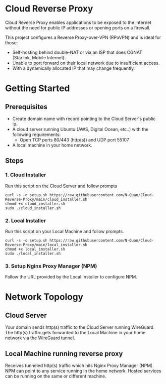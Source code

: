 # Cloud Reverse Proxy
Cloud Reverse Proxy enables applications to be exposed to the internet without the need for public IP addresses or opening ports on a firewall.

This project configures a Reverse Proxy-over-VPN (RPoVPN) and is ideal for those:
- Self-hosting behind double-NAT or via an ISP that does CGNAT (Starlink, Mobile Internet).
- Unable to port forward on their local network due to insufficient access.
- With a dynamically allocated IP that may change frequently.

# Getting Started
## Prerequisites
- Create domain name with record pointing to the Cloud Server's public ip.
- A cloud server running Ubuntu (AWS, Digital Ocean, etc..) with the following requirements:
    - Open TCP ports 80/443 (http(s)) and UDP port 55107
- A local machine in your home network.

## Steps
### 1. Cloud Installer
Run this script on the Cloud Server and follow prompts
```
curl -s -o setup.sh https://raw.githubusercontent.com/N-Quan/Cloud-Reverse-Proxy/main/cloud_installer.sh
chmod +x cloud_installer.sh
sudo ./cloud_installer.sh
```

### 2. Local Installer
Run this script on your Local Machine and follow prompts.
```
curl -s -o setup.sh https://raw.githubusercontent.com/N-Quan/Cloud-Reverse-Proxy/main/local_installer.sh
chmod +x local_installer.sh
sudo ./local_installer.sh
```

### 3. Setup Nginx Proxy Manager (NPM)
Follow the URL provided by the Local Installer to configure NPM.

# Network Topology
## Cloud Server
Your domain sends http(s) traffic to the Cloud Server running WireGuard. The http(s) traffic gets forwarded to the Local Machine in your home network via the WireGuard tunnel.

## Local Machine running reverse proxy
Receives tunneled http(s) traffic which hits Nginx Proxy Manager (NPM).
NPM can point to any service running in the home network. Hosted services can be running on the same or different machine.
